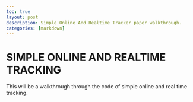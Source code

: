 ```yaml
---
toc: true
layout: post
description: Simple Online And Realtime Tracker paper walkthrough.
categories: [markdown]
---
```


# SIMPLE ONLINE AND REALTIME TRACKING

This will be a walkthrough through the code of simple online and real time tracking.

